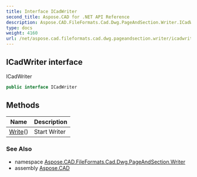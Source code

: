 ```yaml
---
title: Interface ICadWriter
second_title: Aspose.CAD for .NET API Reference
description: Aspose.CAD.FileFormats.Cad.Dwg.PageAndSection.Writer.ICadWriter interface. ICadWriter
type: docs
weight: 4160
url: /net/aspose.cad.fileformats.cad.dwg.pageandsection.writer/icadwriter/
---
```

## ICadWriter interface

ICadWriter

```csharp
public interface ICadWriter
```

## Methods

| Name | Description |
| --- | --- |
| [Write](../../aspose.cad.fileformats.cad.dwg.pageandsection.writer/icadwriter/write/)() | Start Writer |

### See Also

* namespace [Aspose.CAD.FileFormats.Cad.Dwg.PageAndSection.Writer](../../aspose.cad.fileformats.cad.dwg.pageandsection.writer/)
* assembly [Aspose.CAD](../../)


